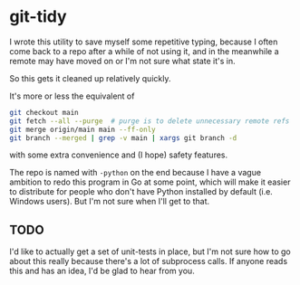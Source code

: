 # git-tidy

I wrote this utility to save myself some repetitive typing, because I often come
back to a repo after a while of not using it, and in the meanwhile a remote may
have moved on or I'm not sure what state it's in.

So this gets it cleaned up relatively quickly.

It's more or less the equivalent of

```bash
git checkout main
git fetch --all --purge  # purge is to delete unnecessary remote refs
git merge origin/main main --ff-only
git branch --merged | grep -v main | xargs git branch -d
```

with some extra convenience and (I hope) safety features.

The repo is named with `-python` on the end because I have a vague ambition to
redo this program in Go at some point, which will make it easier to distribute
for people who don't have Python installed by default (i.e. Windows users). But
I'm not sure when I'll get to that.


## TODO

I'd like to actually get a set of unit-tests in place, but I'm not sure how to
go about this really because there's a lot of subprocess calls. If anyone reads
this and has an idea, I'd be glad to hear from you.
